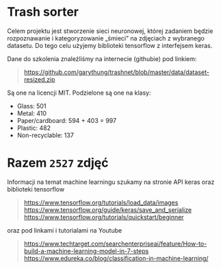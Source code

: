 # Trash sorter
Celem projektu jest stworzenie sieci neuronowej, której zadaniem będzie rozpoznawanie i kategoryzowanie „śmieci” na zdjęciach z wybranego datasetu. Do tego celu użyjemy biblioteki tensorflow z interfejsem keras.

Dane do szkolenia znaleźliśmy na internecie (githubie) pod linkiem: 
> https://github.com/garythung/trashnet/blob/master/data/dataset-resized.zip

Są one na licencji MIT.
Podzielone są one na klasy:

* Glass: 501
* Metal: 410
* Paper/cardboard: 594 + 403 = 997
* Plastic: 482
* Non-recyclable: 137
# Razem `2527` zdjęć

Informacji na temat machine learningu szukamy na stronie API keras oraz biblioteki tensorflow

> https://www.tensorflow.org/tutorials/load_data/images
https://www.tensorflow.org/guide/keras/save_and_serialize
https://www.tensorflow.org/tutorials/quickstart/beginner

oraz pod linkami i tutorialami na Youtube
> https://www.techtarget.com/searchenterpriseai/feature/How-to-build-a-machine-learning-model-in-7-steps
https://www.edureka.co/blog/classification-in-machine-learning/